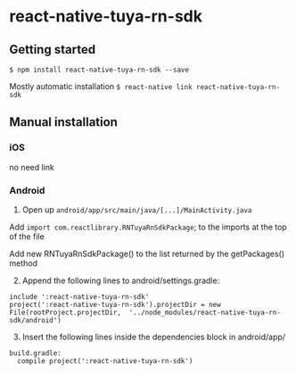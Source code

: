 # react-native-tuya-rn-sdk
## Getting started
`$ npm install react-native-tuya-rn-sdk --save`

Mostly automatic installation
`$ react-native link react-native-tuya-rn-sdk`

## Manual installation
### iOS
no need link

### Android
1. Open up `android/app/src/main/java/[...]/MainActivity.java`

  Add `import com.reactlibrary.RNTuyaRnSdkPackage`; to the imports at the top of the file

 Add new RNTuyaRnSdkPackage() to the list returned by the getPackages() method
 
2. Append the following lines to android/settings.gradle:

```
include ':react-native-tuya-rn-sdk'
project(':react-native-tuya-rn-sdk').projectDir = new File(rootProject.projectDir, 	'../node_modules/react-native-tuya-rn-sdk/android')
```

3. Insert the following lines inside the dependencies block in android/app/

```
build.gradle:
  compile project(':react-native-tuya-rn-sdk')
  

